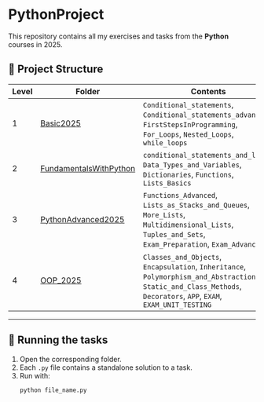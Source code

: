 # PythonProject

This repository contains all my exercises and tasks from the **Python** courses in 2025.

## 📂 Project Structure

| Level | Folder | Contents |
|-------|--------|----------|
| 1 | [Basic2025](./Basic2025) | `Conditional_statements`, `Conditional_statements_advanced`, `FirstStepsInProgramming`, `For_Loops`, `Nested_Loops`, `while_loops` |
| 2 | [FundamentalsWithPython](./FundamentalsWithPython) | `conditional_statements_and_loops`, `Data_Types_and_Variables`, `Dictionaries`, `Functions`, `Lists_Basics` |
| 3 | [PythonAdvanced2025](./PythonAdvanced2025) | `Functions_Advanced`, `Lists_as_Stacks_and_Queues`, `More_Lists`, `Multidimensional_Lists`, `Tuples_and_Sets`, `Exam_Preparation`, `Exam_Advance` |
| 4 | [OOP_2025](./OOP_2025) | `Classes_and_Objects`, `Encapsulation`, `Inheritance`, `Polymorphism_and_Abstraction`, `Static_and_Class_Methods`, `Decorators`, `APP`, `EXAM`, `EXAM_UNIT_TESTING` |

---

## 🚀 Running the tasks
1. Open the corresponding folder.  
2. Each `.py` file contains a standalone solution to a task.  
3. Run with:  
   ```bash
   python file_name.py
